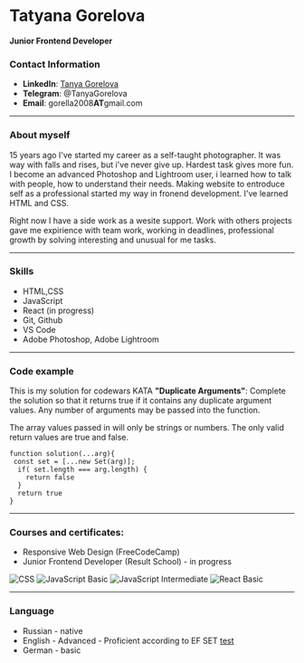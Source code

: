 # Tatyana Gorelova
**Junior Frontend Developer**

### Contact Information

* **LinkedIn**: [Tanya Gorelova](https://www.linkedin.com/in/tanya-gorelova/)
* **Telegram**: @TanyaGorelova
* **Email**: gorella2008**AT**gmail.com

---

### About myself

15 years ago I've started my career as a self-taught photographer.  It was way with falls and rises, but i've never give up. Hardest task gives more fun. I become an advanced Photoshop and Lightroom user, i learned how to talk with people, how to understand their needs. Making website to entroduce self as a professional started my way in fronend development. I've learned HTML and CSS.

Right now I have a side work as a wesite support. Work with others projects gave me expirience with team work, working in deadlines, professional growth by solving interesting and unusual for me tasks.

----

### Skills

* HTML,CSS
* JavaScript
* React (in progress)
* Git, Github
* VS Code
* Adobe Photoshop, Adobe Lightroom

---

### Code example

This is my solution for codewars KATA **"Duplicate Arguments"**:
Complete the solution so that it returns true if it contains any duplicate argument values. Any number of arguments may be passed into the function.

The array values passed in will only be strings or numbers. The only valid return values are true and false.

```
function solution(...arg){
 const set = [...new Set(arg)];
  if( set.length === arg.length) {
    return false
  }
  return true
}
```

---
### Courses and certificates:

* Responsive Web Design (FreeCodeCamp)
* Junior Frontend Developer (Result School) - in progress

![CSS](http://tanya-gorelova.website/cv-images/css_certificate.jpg)
![JavaScript Basic](https://s467sas.storage.yandex.net/rdisk/0dcb5a75398ade5b0c83f7693945eec43e56d2f61b56a2e652f86667f998d84b/640aa854/NiDWaz0BxfV6fh1bPXwNJD_8JXDD-RYe4kt1W3KvlZDiUjYE8KAYC7ZXaAlCRyqInTn5KIIDgnsa8YZ-ZzLOOQ==?uid=0&filename=js_basic%20certificate.jpg&disposition=inline&hash=&limit=0&content_type=image%2Fjpeg&owner_uid=0&fsize=87243&hid=ce61a9a6e02e0bf7703b081b0cb4bdca&media_type=image&tknv=v2&etag=36394f1a4fcc9ab274259377adb42efa&rtoken=9hR4UTWmYsMY&force_default=no&ycrid=na-64993e0e9942f62e3456371e128ce8bc-downloader4e&ts=5f6839efbbd00&s=9bf52e63113486d7c44bdf622d621e45b548cf2c763733413b1c80749a7fd2a7&pb=U2FsdGVkX1_MGBJmxgx7nCNiQ_jWcgzL3382PnoEFLiu9QdSBkaqFwWR-oaKvaROiDvs8QPf53wzWbEi8_wf1nY3hq6REjF3vqUM8dZ3FYo)
![JavaScript Intermediate](https://s283vlx.storage.yandex.net/rdisk/def8aaa78da60120b47834de2949d12a118aee63020761250f9bd57c20535834/640aa8f8/NiDWaz0BxfV6fh1bPXwNJBgE1jEUVAMUjS_OQHT9K909UeXHLOIovuqDshRMCFBND9FOlfvn6QG7ZFz8bRSHqw==?uid=253206&filename=js_intermediate%20certificate.jpg&disposition=inline&hash=&limit=0&content_type=image%2Fjpeg&owner_uid=253206&fsize=87713&hid=5a5eaccafe22d16880afad596296eeed&media_type=image&tknv=v2&etag=d77b03ec40bfb5e1779f180033d64334&rtoken=zql66ufSHrKv&force_default=yes&ycrid=na-ab091994224bf1fad8d95e04d1cf7e6e-downloader4e&ts=5f683a8c22e00&s=75241ec6dd31a76aaa249322da2c8a0fd954daaeeb4a70516fa4f8f066b96607&pb=U2FsdGVkX18PYDm3lHnBBp-jXhTTecAbHVkVDMiwDp1RGIoADrJgQuFQV4Na1jqDZAEcjRqkDce8-si7MCNuFR72U2k-4hhv0QscYhPGxTo)
![React Basic](https://s63vlx.storage.yandex.net/rdisk/f2fdf561ebc20208c83208adb8a6e408db753abb744df672b2663d9c17e6bd3a/640aa946/NiDWaz0BxfV6fh1bPXwNJNZaycfplhLP9Nrvk2c2_LD-DmQ0pu6MMq0DgC9mbm1IAQaqYzz8F8G9Jo361n0hmw==?uid=253206&filename=react_basic%20certificate.jpg&disposition=inline&hash=&limit=0&content_type=image%2Fjpeg&owner_uid=253206&fsize=86913&hid=5a2080ab05e78b11115f7150bc3a1a0b&media_type=image&tknv=v2&etag=3aedbe81c6b40dbfd4d95fb45409fec4&rtoken=hgYBRiesKKym&force_default=yes&ycrid=na-004507c784381710e4a43080a66f5193-downloader4e&ts=5f683ad685d80&s=98c34d120310fa967191820b8041f028b70e3a7b731c2b55d7cc187b4e8acf7f&pb=U2FsdGVkX1-p045Jyvzp0qw2_M8EJoEakg2Tx4ekf1h1mN_5G876Nz5hILOZLsL_iyrW9x8o3_jtlBuQ2AbbZmCx8y3QxUp-UmDGqDDtdsg)

---
### Language
* Russian - native
* English - Advanced - Proficient according to EF SET [test](https://www.efset.org/cert/zYmPW5)
* German - basic
